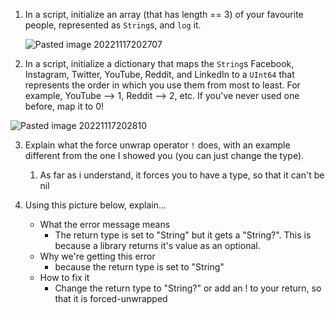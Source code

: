 1.  In a script, initialize an array (that has length == 3) of your favourite people, represented as `String`s, and `log` it.

    ![Pasted image 20221117202707](https://user-images.githubusercontent.com/78741323/204106032-51101cc6-964d-4b73-ae30-fe589f9260d0.png)

2.  In a script, initialize a dictionary that maps the `String`s Facebook, Instagram, Twitter, YouTube, Reddit, and LinkedIn to a `UInt64` that represents the order in which you use them from most to least. For example, YouTube --> 1, Reddit --> 2, etc. If you've never used one before, map it to 0!

![Pasted image 20221117202810](https://user-images.githubusercontent.com/78741323/204106048-05bbb49b-c0ff-4670-9292-9cb782c6f8d1.png)

3.  Explain what the force unwrap operator `!` does, with an example different from the one I showed you (you can just change the type).
	1. As far as i understand, it forces you to have a type, so that it can't be nil
    
4.  Using this picture below, explain...
    
    -   What the error message means
	    - The return type is set to "String" but it gets a "String?". This is because a library returns it's value as an optional.
    -   Why we're getting this error
	    - because the return type is set to "String"
    -   How to fix it
	    - Change the return type to "String?" or add an ! to your return, so that it is forced-unwrapped 

